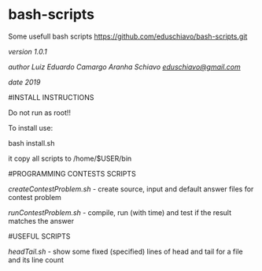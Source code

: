 # bash-scripts

Some usefull bash scripts <https://github.com/eduschiavo/bash-scripts.git>

*version 1.0.1*

*author Luiz Eduardo Camargo Aranha Schiavo <eduschiavo@gmail.com>*

*date 2019*

#INSTALL INSTRUCTIONS

Do not run as root!! 

To install use:

bash install.sh


it copy all scripts to /home/$USER/bin

#PROGRAMMING CONTESTS SCRIPTS

*createContestProblem.sh* - create source, input and default answer files for contest problem


*runContestProblem.sh* - compile, run (with time) and test if the result matches the answer


#USEFUL SCRIPTS


*headTail.sh* - show some fixed (specified) lines of head and tail for a file and its line count
